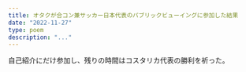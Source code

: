 ```yaml
---
title: オタクが合コン兼サッカー日本代表のパブリックビューイングに参加した結果
date: "2022-11-27"
type: poem
description: "..."
---
```


自己紹介にだけ参加し、残りの時間はコスタリカ代表の勝利を祈った。
